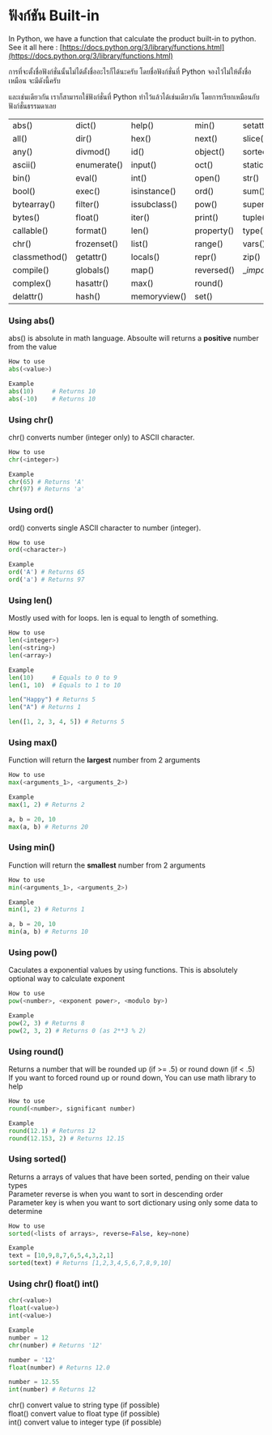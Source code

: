# ฟังก์ชัน Built-in
In Python, we have a function that calculate the product built-in to python. <br>
See it all here : [https://docs.python.org/3/library/functions.html](https://docs.python.org/3/library/functions.html)

การที่จะตั้งชื่อฟังก์ชั่นนั้นไม่ได้ตั้งชื่ออะไรก็ได้นะครับ โดยชื่อฟังก์ชั่นที่ Python จองไว้ไม่ให้ตั้งชื่อเหมือน จะมีดังนี้ครับ

และเช่นเดียวกัน เราก็สามารถใช้ฟังก์ชั่นที่ Python ทำไว้แล้วได้เช่นเดียวกัน โดยการเรียกเหมือนกับฟังก์ชั่นธรรมดาเลย

|               |             |              |            |                |
| ------------- | ----------- | ------------ | ---------- | -------------- |
| abs()         | dict()      | help()       | min()      | setattr()      |
| all()         | dir()       | hex()        | next()     | slice()        |
| any()         | divmod()    | id()         | object()   | sorted()       |
| ascii()       | enumerate() | input()      | oct()      | staticmethod() |
| bin()         | eval()      | int()        | open()     | str()          |
| bool()        | exec()      | isinstance() | ord()      | sum()          |
| bytearray()   | filter()    | issubclass() | pow()      | super()        |
| bytes()       | float()     | iter()       | print()    | tuple()        |
| callable()    | format()    | len()        | property() | type()         |
| chr()         | frozenset() | list()       | range()    | vars()         |
| classmethod() | getattr()   | locals()     | repr()     | zip()          |
| compile()     | globals()   | map()        | reversed() | \__import__()  |
| complex()     | hasattr()   | max()        | round()    |                |
| delattr()     | hash()      | memoryview() | set()      |                |

### Using abs()
abs() is absolute in math language. Absoulte will returns a **positive** number from the value
```python
How to use
abs(<value>)

Example
abs(10)     # Returns 10
abs(-10)    # Returns 10
```

### Using chr()
chr() converts number (integer only) to ASCII character.
```python
How to use
chr(<integer>)

Example
chr(65) # Returns 'A'
chr(97) # Returns 'a'
```

### Using ord()
ord() converts single ASCII character to number (integer).
```python
How to use
ord(<character>)

Example
ord('A') # Returns 65
ord('a') # Returns 97
```

### Using len()
Mostly used with for loops. len is equal to length of something.
```python
How to use
len(<integer>)
len(<string>)
len(<array>)

Example
len(10)     # Equals to 0 to 9
len(1, 10)  # Equals to 1 to 10

len("Happy") # Returns 5
len("A") # Returns 1

len([1, 2, 3, 4, 5]) # Returns 5
```

### Using max()
Function will return the **largest** number from 2 arguments
```python
How to use
max(<arguments_1>, <arguments_2>)

Example
max(1, 2) # Returns 2

a, b = 20, 10
max(a, b) # Returns 20
```

### Using min()
Function will return the **smallest** number from 2 arguments
```python
How to use
min(<arguments_1>, <arguments_2>)

Example
min(1, 2) # Returns 1

a, b = 20, 10
min(a, b) # Returns 10
```

### Using pow()
Caculates a exponential values by using functions. This is absolutely optional way to calculate exponent
```python
How to use
pow(<number>, <exponent power>, <modulo by>)

Example
pow(2, 3) # Returns 8
pow(2, 3, 2) # Returns 0 (as 2**3 % 2)
```

### Using round()
Returns a number that will be rounded up (if >= .5) or round down (if < .5) <br>
If you want to forced round up or round down, You can use math library to help
```python
How to use
round(<number>, significant number)

Example
round(12.1) # Returns 12
round(12.153, 2) # Returns 12.15
```

### Using sorted()
Returns a arrays of values that have been sorted, pending on their value types <br>
Parameter reverse is when you want to sort in descending order <br>
Parameter key is when you want to sort dictionary using only some data to determine
```python
How to use
sorted(<lists of arrays>, reverse=False, key=none)

Example
text = [10,9,8,7,6,5,4,3,2,1]
sorted(text) # Returns [1,2,3,4,5,6,7,8,9,10]
```

### Using chr() float() int()
```python
chr(<value>)
float(<value>)
int(<value>)

Example
number = 12
chr(number) # Returns '12'

number = '12'
float(number) # Returns 12.0

number = 12.55
int(number) # Returns 12
```
chr() convert value to string type (if possible) <br>
float() convert value to float type (if possible) <br>
int() convert value to integer type (if possible)
